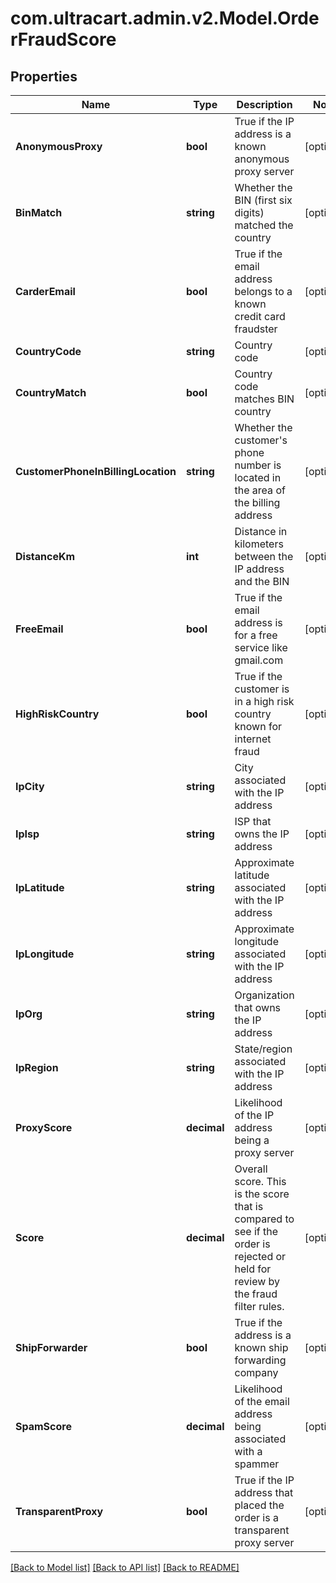 
# com.ultracart.admin.v2.Model.OrderFraudScore

## Properties

Name | Type | Description | Notes
------------ | ------------- | ------------- | -------------
**AnonymousProxy** | **bool** | True if the IP address is a known anonymous proxy server | [optional] 
**BinMatch** | **string** | Whether the BIN (first six digits) matched the country | [optional] 
**CarderEmail** | **bool** | True if the email address belongs to a known credit card fraudster | [optional] 
**CountryCode** | **string** | Country code | [optional] 
**CountryMatch** | **bool** | Country code matches BIN country | [optional] 
**CustomerPhoneInBillingLocation** | **string** | Whether the customer&#39;s phone number is located in the area of the billing address | [optional] 
**DistanceKm** | **int** | Distance in kilometers between the IP address and the BIN | [optional] 
**FreeEmail** | **bool** | True if the email address is for a free service like gmail.com | [optional] 
**HighRiskCountry** | **bool** | True if the customer is in a high risk country known for internet fraud | [optional] 
**IpCity** | **string** | City associated with the IP address | [optional] 
**IpIsp** | **string** | ISP that owns the IP address | [optional] 
**IpLatitude** | **string** | Approximate latitude associated with the IP address | [optional] 
**IpLongitude** | **string** | Approximate longitude associated with the IP address | [optional] 
**IpOrg** | **string** | Organization that owns the IP address | [optional] 
**IpRegion** | **string** | State/region associated with the IP address | [optional] 
**ProxyScore** | **decimal** | Likelihood of the IP address being a proxy server | [optional] 
**Score** | **decimal** | Overall score.  This is the score that is compared to see if the order is rejected or held for review by the fraud filter rules. | [optional] 
**ShipForwarder** | **bool** | True if the address is a known ship forwarding company | [optional] 
**SpamScore** | **decimal** | Likelihood of the email address being associated with a spammer | [optional] 
**TransparentProxy** | **bool** | True if the IP address that placed the order is a transparent proxy server | [optional] 

[[Back to Model list]](../README.md#documentation-for-models)
[[Back to API list]](../README.md#documentation-for-api-endpoints)
[[Back to README]](../README.md)

